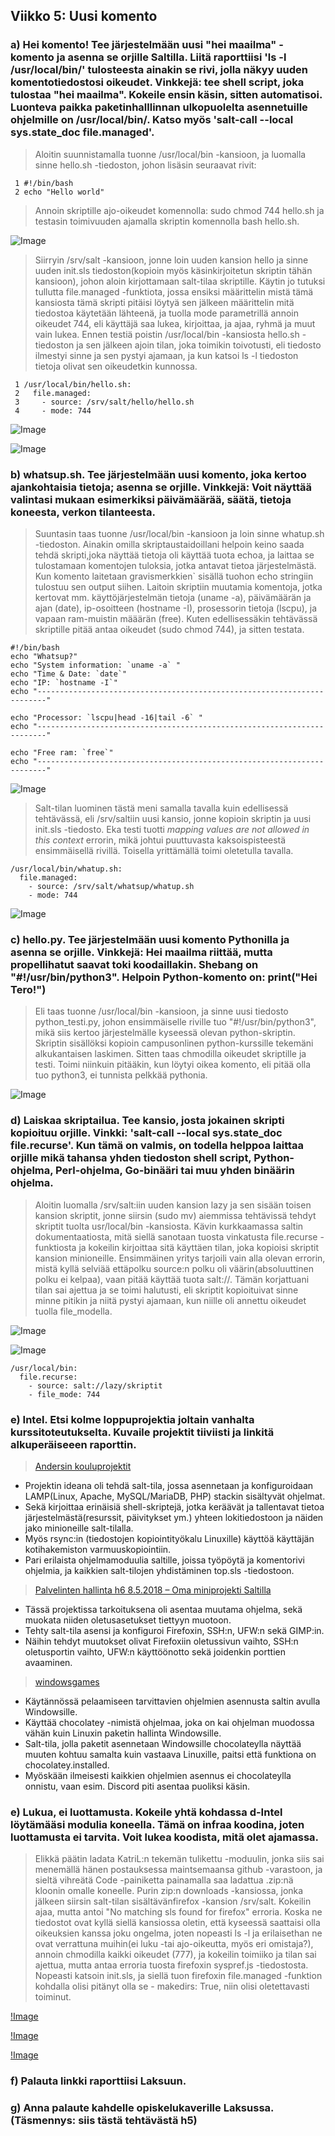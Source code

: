 ## Viikko 5: Uusi komento

### a) Hei komento! Tee järjestelmään uusi "hei maailma" -komento ja asenna se orjille Saltilla. Liitä raporttiisi 'ls -l /usr/local/bin/' tulosteesta ainakin se rivi, jolla näkyy uuden komentotiedostosi oikeudet. Vinkkejä: tee shell script, joka tulostaa "hei maailma". Kokeile ensin käsin, sitten automatisoi. Luonteva paikka paketinhalllinnan ulkopuolelta asennetuille ohjelmille on /usr/local/bin/. Katso myös 'salt-call --local sys.state_doc file.managed'. 
> Aloitin suunnistamalla tuonne /usr/local/bin -kansioon, ja luomalla sinne hello.sh -tiedoston, johon lisäsin seuraavat rivit:
```
 1 #!/bin/bash
 2 echo "Hello world"
```
> Annoin skriptille ajo-oikeudet komennolla: sudo chmod 744  hello.sh ja testasin toimivuuden ajamalla skriptin komennolla bash hello.sh.

![Image](https://i.imgur.com/IPjh5PS.png)

> Siirryin /srv/salt -kansioon, jonne loin uuden kansion hello ja sinne uuden init.sls tiedoston(kopioin myös käsinkirjoitetun skriptin tähän kansioon), johon aloin kirjottamaan salt-tilaa skriptille. Käytin jo tutuksi tullutta file.managed -funktiota, jossa ensiksi määrittelin mistä tämä kansiosta tämä skripti pitäisi löytyä sen jälkeen määrittelin mitä tiedostoa käytetään lähteenä, ja tuolla mode parametrillä annoin oikeudet 744, eli käyttäjä saa lukea, kirjoittaa, ja ajaa, ryhmä ja muut vain lukea. Ennen testiä poistin /usr/local/bin -kansiosta hello.sh -tiedoston ja sen jälkeen ajoin tilan, joka toimikin toivotusti, eli tiedosto ilmestyi sinne ja sen pystyi ajamaan, ja kun katsoi ls -l tiedoston tietoja olivat sen oikeudetkin kunnossa.

```
 1 /usr/local/bin/hello.sh:
 2   file.managed:
 3     - source: /srv/salt/hello/hello.sh
 4     - mode: 744
```

![Image](https://i.imgur.com/AnhSzvx.png)

![Image](https://i.imgur.com/KQ51eam.png)

### b) whatsup.sh. Tee järjestelmään uusi komento, joka kertoo ajankohtaisia tietoja; asenna se orjille. Vinkkejä: Voit näyttää valintasi mukaan esimerkiksi päivämäärää, säätä, tietoja koneesta, verkon tilanteesta.

> Suuntasin taas tuonne /usr/local/bin -kansioon ja loin sinne whatup.sh -tiedoston. Ainakin omilla skriptaustaidoillani helpoin keino saada tehdä skripti,joka näyttää tietoja oli käyttää tuota echoa, ja laittaa se tulostamaan komentojen tuloksia, jotka antavat tietoa järjestelmästä. Kun komento laitetaan gravismerkkien` sisällä tuohon echo stringiin tulostuu sen output siihen. Laitoin skriptiin muutamia komentoja, jotka kertovat mm. käyttöjärjestelmän tietoja (uname -a), päivämäärän ja ajan (date), ip-osoitteen (hostname -I), prosessorin tietoja (lscpu), ja vapaan ram-muistin määärän (free). Kuten edellisessäkin tehtävässä skriptille pitää antaa oikeudet (sudo chmod 744), ja sitten testata.

```
#!/bin/bash
echo "Whatsup?"
echo "System information: `uname -a` "
echo "Time & Date: `date`"
echo "IP: `hostname -I`"
echo "------------------------------------------------------------------------"

echo "Processor: `lscpu|head -16|tail -6` "
echo "------------------------------------------------------------------------"

echo "Free ram: `free`"
echo "------------------------------------------------------------------------"
```

![Image](https://i.imgur.com/PHOMDYz.png)

> Salt-tilan luominen tästä meni samalla tavalla kuin edellisessä tehtävässä, eli /srv/saltiin uusi kansio, jonne kopioin skriptin ja uusi init.sls -tiedosto. Eka testi tuotti *mapping values are not allowed in this context* errorin, mikä johtui puuttuvasta kaksoispisteestä ensimmäisellä rivillä. Toisella yrittämällä toimi oletetulla tavalla.

```
/usr/local/bin/whatup.sh:
  file.managed:
    - source: /srv/salt/whatsup/whatup.sh
    - mode: 744
```
![Image](https://i.imgur.com/WV9gjvh.png)

### c) hello.py. Tee järjestelmään uusi komento Pythonilla ja asenna se orjille. Vinkkejä: Hei maailma riittää, mutta propellihatut saavat toki koodaillakin. Shebang on "#!/usr/bin/python3". Helpoin Python-komento on: print("Hei Tero!")

> Eli taas tuonne /usr/local/bin -kansioon, ja sinne uusi tiedosto python_testi.py, johon ensimmäiselle riville tuo "#!/usr/bin/python3", mikä siis kertoo järjestelmälle kyseessä olevan python-skriptin. Skriptin sisällöksi kopioin campusonlinen python-kurssille tekemäni alkukantaisen laskimen. Sitten taas chmodilla oikeudet skriptille ja testi. Toimi niinkuin pitääkin, kun löytyi oikea komento, eli pitää olla tuo python3, ei tunnista pelkkää pythonia.

![Image](https://i.imgur.com/mF3VaTn.png)

###  d) Laiskaa skriptailua. Tee kansio, josta jokainen skripti kopioituu orjille. Vinkki: 'salt-call --local sys.state_doc file.recurse'. Kun tämä on valmis, on todella helppoa laittaa orjille mikä tahansa yhden tiedoston shell script, Python-ohjelma, Perl-ohjelma, Go-binääri tai muu yhden binäärin ohjelma.

> Aloitin luomalla /srv/salt:iin uuden kansion lazy ja sen sisään toisen kansion skriptit, jonne siirsin (sudo mv) aiemmissa tehtävissä tehdyt skriptit tuolta usr/local/bin -kansiosta. Kävin kurkkaamassa saltin dokumentaatiosta, mitä siellä sanotaan tuosta vinkatusta file.recurse -funktiosta ja kokeilin kirjoittaa sitä käyttäen tilan, joka kopioisi skriptit kansion minioneille. Ensimmäinen yritys tarjoili vain alla olevan errorin, mistä kyllä selviää ettäpolku source:n polku oli väärin(absoluuttinen polku ei kelpaa), vaan  pitää käyttää tuota salt://. Tämän korjattuani tilan sai ajettua ja se toimi halutusti, eli skriptit kopioituivat sinne minne pitikin ja niitä pystyi ajamaan, kun niille oli annettu oikeudet tuolla file_modella.

![Image](https://i.imgur.com/oZLUhhq.png)

![Image](https://i.imgur.com/uYnHMFQ.png)

```
/usr/local/bin:
  file.recurse:
    - source: salt://lazy/skriptit
    - file_mode: 744
```

### e) Intel. Etsi kolme loppuprojektia joltain vanhalta kurssitoteutukselta. Kuvaile projektit tiiviisti ja linkitä alkuperäiseeen raporttin.

> [Andersin kouluprojektit](https://koodiprojektit.wordpress.com/h7-oma-projekti/)

* Projektin ideana oli tehdä salt-tila, jossa asennetaan ja konfiguroidaan LAMP(Linux, Apache, MySQL/MariaDB, PHP) stackin sisältyvät ohjelmat.
* Sekä kirjoittaa erinäisiä shell-skriptejä, jotka keräävät ja tallentavat tietoa järjestelmästä(resurssit, päivitykset ym.) yhteen lokitiedostoon ja näiden jako minioneille salt-tilalla.
* Myös rsync:in (tiedostojen kopiointityökalu Linuxille) käyttöä käyttäjän kotihakemiston varmuuskopiointiin.
* Pari erilaista ohjelmamoduulia saltille, joissa työpöytä ja komentorivi ohjelmia, ja kaikkien salt-tilojen yhdistäminen top.sls -tiedostoon.

> [Palvelinten hallinta h6 8.5.2018 – Oma miniprojekti Saltilla](https://katrilaulajainen.wordpress.com/2018/05/10/palvelinten-hallinta-h6-8-5-2018-oma-miniprojekti-saltilla/)

* Tässä projektissa tarkoituksena oli asentaa muutama ohjelma, sekä muokata niiden oletusasetukset tiettyyn muotoon.
* Tehty salt-tila asensi ja konfiguroi Firefoxin, SSH:n, UFW:n sekä GIMP:in.
* Näihin tehdyt muutokset olivat Firefoxiin oletussivun vaihto, SSH:n oletusportin vaihto, UFW:n käyttöönotto sekä joidenkin porttien avaaminen.

> [windowsgames](https://github.com/jaketin/windowsgames)

* Käytännössä pelaamiseen tarvittavien ohjelmien asennusta saltin avulla Windowsille.
* Käyttää chocolatey -nimistä ohjelmaa, joka on kai ohjelman muodossa vähän kuin Linuxin paketin hallinta Windowsille.
* Salt-tila, jolla paketit asennetaan Windowsille chocolateylla näyttää muuten kohtuu samalta kuin vastaava Linuxille, paitsi että funktiona on chocolatey.installed.
* Myöskään ilmeisesti kaikkien ohjelmien asennus ei chocolateylla onnistu, vaan esim. Discord piti asentaa puoliksi käsin.

### e) Lukua, ei luottamusta. Kokeile yhtä kohdassa d-Intel löytämääsi modulia koneella. Tämä on infraa koodina, joten luottamusta ei tarvita. Voit lukea koodista, mitä olet ajamassa.

> Elikkä päätin ladata KatriL:n tekemän tulikettu -moduulin, jonka siis sai menemällä hänen postauksessa maintsemaansa github -varastoon, ja sieltä vihreätä Code -painiketta painamalla saa ladattua .zip:nä kloonin omalle koneelle. Purin zip:n downloads -kansiossa, jonka jälkeen siirsin salt-tilan sisältävänfirefox -kansion /srv/salt. Kokeilin ajaa, mutta antoi "No matching sls found for firefox" erroria. Koska ne tiedostot ovat kyllä siellä kansiossa oletin, että kyseessä saattaisi olla oikeuksien kanssa joku ongelma, joten nopeasti ls -l ja erilaisethan ne ovat verrattuna muihin(ei luku -tai ajo-oikeutta, myös eri omistaja?), annoin chmodilla kaikki oikeudet (777), ja kokeilin toimiiko ja tilan sai ajettua, mutta antaa erroria tuosta firefoxin syspref.js -tiedostosta. Nopeasti katsoin init.sls, ja siellä tuon firefoxin file.managed -funktion kohdalla olisi pitänyt olla se - makedirs: True, niin olisi oletettavasti toiminut.

[!Image](https://i.imgur.com/JD2CSP6.png)

[!Image](https://i.imgur.com/0GrG1KF.png)

[!Image](https://i.imgur.com/ImL5h0P.png)

### f) Palauta linkki raporttiisi Laksuun.

### g) Anna palaute kahdelle opiskelukaverille Laksussa. (Täsmennys: siis tästä tehtävästä h5)
